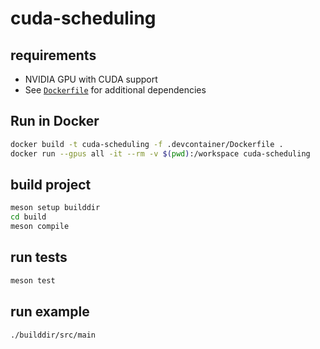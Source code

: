 # cuda-scheduling

## requirements
- NVIDIA GPU with CUDA support
- See [`Dockerfile`](.devcontainer/Dockerfile) for additional dependencies

## Run in Docker

```bash
docker build -t cuda-scheduling -f .devcontainer/Dockerfile .
docker run --gpus all -it --rm -v $(pwd):/workspace cuda-scheduling
```

## build project

```bash
meson setup builddir
cd build
meson compile
```

## run tests

```bash
meson test
```
## run example

```bash
./builddir/src/main
```

